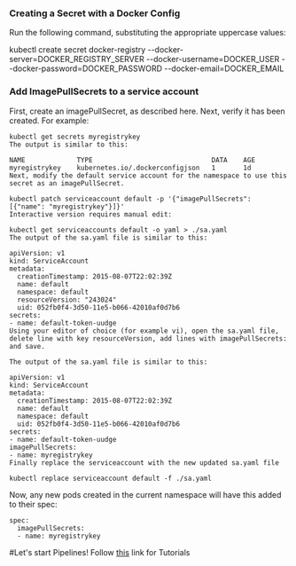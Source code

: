 ### Creating a Secret with a Docker Config
Run the following command, substituting the appropriate uppercase values:

kubectl create secret docker-registry <name> --docker-server=DOCKER_REGISTRY_SERVER --docker-username=DOCKER_USER --docker-password=DOCKER_PASSWORD --docker-email=DOCKER_EMAIL


### Add ImagePullSecrets to a service account
First, create an imagePullSecret, as described here. Next, verify it has been created. For example:
~~~
kubectl get secrets myregistrykey
The output is similar to this:

NAME             TYPE                              DATA    AGE
myregistrykey    kubernetes.io/.dockerconfigjson   1       1d
Next, modify the default service account for the namespace to use this secret as an imagePullSecret.
~~~
~~~
kubectl patch serviceaccount default -p '{"imagePullSecrets": [{"name": "myregistrykey"}]}'
Interactive version requires manual edit:

kubectl get serviceaccounts default -o yaml > ./sa.yaml
The output of the sa.yaml file is similar to this:

apiVersion: v1
kind: ServiceAccount
metadata:
  creationTimestamp: 2015-08-07T22:02:39Z
  name: default
  namespace: default
  resourceVersion: "243024"
  uid: 052fb0f4-3d50-11e5-b066-42010af0d7b6
secrets:
- name: default-token-uudge
Using your editor of choice (for example vi), open the sa.yaml file, delete line with key resourceVersion, add lines with imagePullSecrets: and save.
~~~
~~~
The output of the sa.yaml file is similar to this:

apiVersion: v1
kind: ServiceAccount
metadata:
  creationTimestamp: 2015-08-07T22:02:39Z
  name: default
  namespace: default
  uid: 052fb0f4-3d50-11e5-b066-42010af0d7b6
secrets:
- name: default-token-uudge
imagePullSecrets:
- name: myregistrykey
Finally replace the serviceaccount with the new updated sa.yaml file
~~~
~~~
kubectl replace serviceaccount default -f ./sa.yaml
~~~
Now, any new pods created in the current namespace will have this added to their spec:
~~~
spec:
  imagePullSecrets:
  - name: myregistrykey
~~~


#Let's start Pipelines!
Follow [this](https://www.google.com) link for Tutorials 
